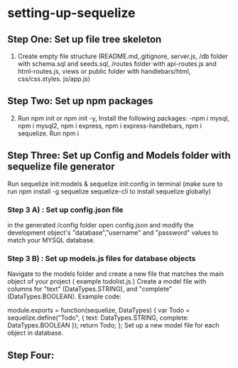 # setting-up-sequelize

## Step One: Set up file tree skeleton 
1) Create empty file structure (README.md,.gitignore, server.js, /db folder with schema.sql and seeds.sql, /routes folder with api-routes.js and html-routes.js, views or public folder with handlebars/html, css/css.styles. js/app.js)
## Step Two: Set up npm packages
2) Run npm init or npm init -y, Install the following packages:
-npm i mysql, npm i mysql2, npm i express, npm i express-handlebars, npm i sequelize.
Run npm i
## Step Three: Set up Config and Models folder with sequelize file generator
Run sequelize init:models & sequelize init:config in terminal (make sure to run npm install -g sequelize sequelize-cli to install sequelize globally)
### Step 3 A) : Set up config.json file
in the generated /config folder open config.json and modify the development object's "database","username" and "password" values to match your MYSQL database.
### Step 3 B) : Set up models.js files for database objects
Navigate to the models folder and create a new file that matches the main object of your project ( example todolist.js.) Create a model file with columns for "text" (DataTypes.STRING), and "complete" (DataTypes.BOOLEAN).
Example code:

module.exports = function(sequelize, DataTypes) {
  var Todo = sequelize.define("Todo", {
    text: DataTypes.STRING,
    complete: DataTypes.BOOLEAN
  });
  return Todo;
};
Set up a new model file for each object in database.

## Step Four: 

